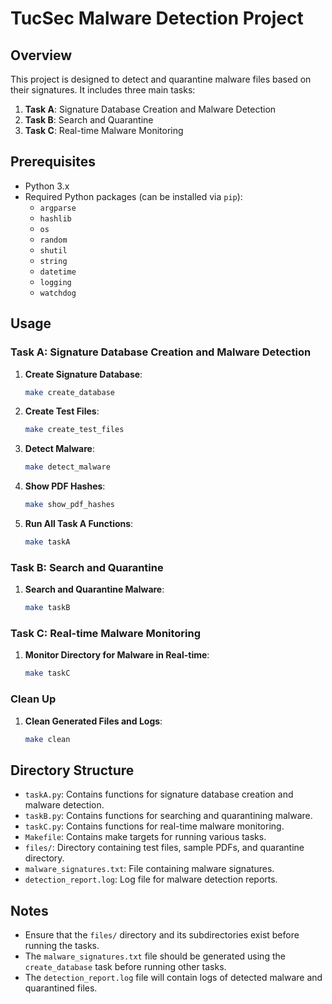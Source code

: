 # TucSec Malware Detection Project

## Overview

This project is designed to detect and quarantine malware files based on their signatures. It includes three main tasks:

1. **Task A**: Signature Database Creation and Malware Detection
2. **Task B**: Search and Quarantine
3. **Task C**: Real-time Malware Monitoring

## Prerequisites

- Python 3.x
- Required Python packages (can be installed via `pip`):
    - `argparse`
    - `hashlib`
    - `os`
    - `random`
    - `shutil`
    - `string`
    - `datetime`
    - `logging`
    - `watchdog`

## Usage

### Task A: Signature Database Creation and Malware Detection

1. **Create Signature Database**:
     ```sh
     make create_database
     ```

2. **Create Test Files**:
     ```sh
     make create_test_files
     ```

3. **Detect Malware**:
     ```sh
     make detect_malware
     ```

4. **Show PDF Hashes**:
     ```sh
     make show_pdf_hashes
     ```

5. **Run All Task A Functions**:
     ```sh
     make taskA
     ```

### Task B: Search and Quarantine

1. **Search and Quarantine Malware**:
     ```sh
     make taskB
     ```

### Task C: Real-time Malware Monitoring

1. **Monitor Directory for Malware in Real-time**:
     ```sh
     make taskC
     ```

### Clean Up

1. **Clean Generated Files and Logs**:
     ```sh
     make clean
     ```

## Directory Structure

- `taskA.py`: Contains functions for signature database creation and malware detection.
- `taskB.py`: Contains functions for searching and quarantining malware.
- `taskC.py`: Contains functions for real-time malware monitoring.
- `Makefile`: Contains make targets for running various tasks.
- `files/`: Directory containing test files, sample PDFs, and quarantine directory.
- `malware_signatures.txt`: File containing malware signatures.
- `detection_report.log`: Log file for malware detection reports.

## Notes

- Ensure that the `files/` directory and its subdirectories exist before running the tasks.
- The `malware_signatures.txt` file should be generated using the `create_database` task before running other tasks.
- The `detection_report.log` file will contain logs of detected malware and quarantined files.